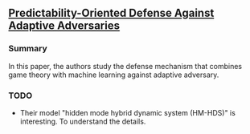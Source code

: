## [Predictability-Oriented Defense Against Adaptive Adversaries](http://ieeexplore.ieee.org/xpl/articleDetails.jsp?arnumber=6378159)

### Summary
In this paper, the authors study the defense mechanism that combines game theory with machine learning against adaptive adversary.

### TODO
- Their model "hidden mode hybrid dynamic system (HM-HDS)" is interesting. To understand the details.
